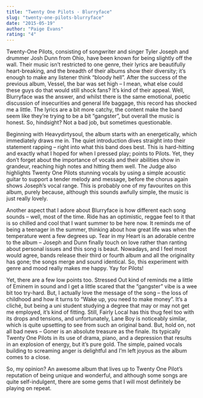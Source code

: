 ```yaml
---
title: "Twenty One Pilots - Blurryface"
slug: "twenty-one-pilots-blurryface"
date: "2015-05-19"
author: "Paige Evans"
rating: "4"
---
```


Twenty-One Pilots, consisting of songwriter and singer Tyler Joseph and drummer Josh Dunn from Ohio, have been known for being slightly off the wall. Their music isn’t restricted to one genre, their lyrics are beautifully heart-breaking, and the breadth of their albums show their diversity; it’s enough to make any listener think “bloody hell”. After the success of the previous album, Vessel, the bar was set high – I mean, what else could these guys do that would still shock fans? It’s kind of their appeal. Well, Blurryface was the answer, and whilst there is the same emotional, poetic discussion of insecurities and general life baggage, this record has shocked me a little. The lyrics are a bit more catchy, the content make the band seem like they’re trying to be a bit “gangster”, but overall the music is honest. So, hindsight? Not a bad job, but sometimes questionable.

Beginning with Heavydirtysoul, the album starts with an energetically, which immediately draws me in. The quiet introduction dives straight into their statement rapping – right into what this band does best. This is hard-hitting and exactly what I hoped for when I pressed play; points to Pilots. Yet, they don’t forget about the importance of vocals and their abilities show in grandeur, reaching high notes and hitting them well. The Judge also highlights Twenty One Pilots stunning vocals by using a simple acoustic guitar to support a tender melody and message, before the chorus again shows Joseph’s vocal range. This is probably one of my favourites on this album, purely because, although this sounds awfully simple, the music is just really lovely.

Another aspect that I adore about Blurryface is how different each song sounds – well, most of the time. Ride has an optimistic, reggae feel to it that is so chilled and cool that I want summer to be here now. It reminds me of being a teenager in the summer, thinking about how great life was when the temperature went a few degrees up. Tear in my Heart is an adorable centre to the album – Joseph and Dunn finally touch on love rather than ranting about personal issues and this song is beaut. Nowadays, and I feel most would agree, bands release their third or fourth album and all the originality has gone; the songs merge and sound identical. So, this experiment with genre and mood really makes me happy. Yay for Pilots!

Yet, there are a few low points too. Stressed Out kind of reminds me a little of Eminem in sound and I get a little scared that the “gangster” vibe is a wee bit too try-hard. But, I actually love the message of the song – the loss of childhood and how it turns to “Wake up, you need to make money”. It’s a cliché, but being a uni student studying a degree that may or may not get me employed, it’s kind of fitting. Still, Fairly Local has this thug feel too with its drops and tensions, and unfortunately, Lane Boy is noticeably similar, which is quite upsetting to see from such an original band. But, hold on, not all bad news – Goner is an absolute treasure as the finale. Its typically Twenty One Pilots in its use of drama, piano, and a depression that results in an explosion of energy, but it’s pure gold. The simple, pained vocals building to screaming anger is delightful and I’m left joyous as the album comes to a close.

So, my opinion? An awesome album that lives up to Twenty One Pilot’s reputation of being unique and wonderful, and although some songs are quite self-indulgent, there are some gems that I will most definitely be playing on repeat.
